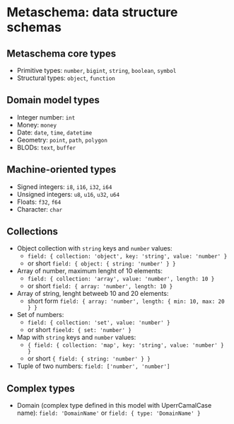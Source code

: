 # Metaschema: data structure schemas

## Metaschema core types

- Primitive types: `number`, `bigint`, `string`, `boolean`, `symbol`
- Structural types: `object`, `function`

## Domain model types

- Integer number: `int`
- Money: `money`
- Date: `date`, `time`, `datetime`
- Geometry: `point`, `path`, `polygon`
- BLODs: `text`, `buffer`

## Machine-oriented types

- Signed integers: `i8`, `i16`, `i32`, `i64`
- Unsigned integers: `u8`, `u16`, `u32`, `u64`
- Floats: `f32`, `f64`
- Character: `char`

## Collections

- Object collection with `string` keys and `number` values:
  - `field: { collection: 'object', key: 'string', value: 'number' }`
  - or short `field: { object: { string: 'number' } }`
- Array of number, maximum lenght of 10 elements:
  - `field: { collection: 'array', value: 'number', length: 10 }`
  - or short `field: { array: 'number', length: 10 }`
- Array of string, lenght betweeb 10 and 20 elements:
  - short form `field: { array: 'number', length: { min: 10, max: 20 } }`
- Set of numbers:
  - `field: { collection: 'set', value: 'number' }`
  - or short `fieeld: { set: 'number' }`
- Map with `string` keys and `number` values:
  - `{ field: { collection: 'map', key: 'string', value: 'number' } }`
  - or short `{ field: { string: 'number' } }`
- Tuple of two numbers:
  `field: ['number', 'number']`

## Complex types

- Domain (complex type defined in this model with UperrCamalCase name):
  `field: 'DomainName'` or `field: { type: 'DomainName' }`
